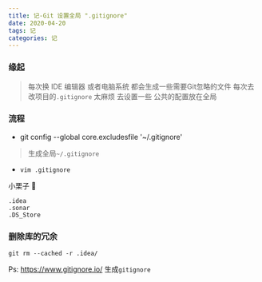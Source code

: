 ```yaml
---
title: 记-Git 设置全局 ".gitignore"
date: 2020-04-20
tags: 记
categories: 记
---
```






### 缘起

> 每次换 IDE 编辑器 或者电脑系统 都会生成一些需要Git忽略的文件 每次去改项目的`.gitignore` 太麻烦 去设置一些 公共的配置放在全局



### 流程

- git config --global core.excludesfile '~/.gitignore'

> 生成全局`~/.gitignore`

- `vim .gitignore`

小栗子 🌰

```shell
.idea
.sonar
.DS_Store
```



### 删除库的冗余

`git rm --cached -r .idea/`



Ps:  https://www.gitignore.io/  生成`gitignore`

